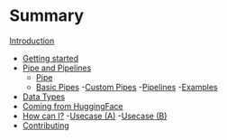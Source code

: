 # Summary

[Introduction](introduction.md)

- [Getting started](getting_started.md)
- [Pipe and Pipelines](warp-pipes.md)
    - [Pipe](pipes.md)
    - [Basic Pipes](basic_pipes.md)
    -[Custom Pipes]()
    -[Pipelines]()
    -[Examples]()
- [Data Types]()
- [Coming from HuggingFace]()
- [How can I?]()
    -[Usecase (A)]()
    -[Usecase (B)]()
- [Contributing](contributing.md)